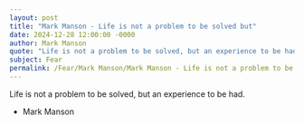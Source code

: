 ```yaml
---
layout: post
title: "Mark Manson - Life is not a problem to be solved but"
date: 2024-12-28 12:00:00 -0000
author: Mark Manson
quote: "Life is not a problem to be solved, but an experience to be had."
subject: Fear
permalink: /Fear/Mark Manson/Mark Manson - Life is not a problem to be solved but
---
```


Life is not a problem to be solved, but an experience to be had.

- Mark Manson
